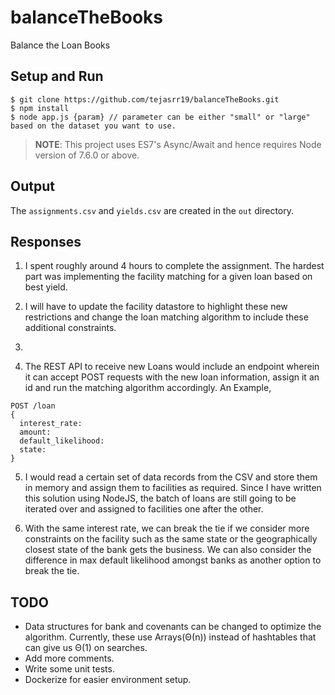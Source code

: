 # balanceTheBooks
Balance the Loan Books

## Setup and Run

```
$ git clone https://github.com/tejasrr19/balanceTheBooks.git
$ npm install
$ node app.js {param} // parameter can be either "small" or "large" based on the dataset you want to use.
```

> <b>NOTE</b>: This project uses ES7's Async/Await and hence requires Node version of 7.6.0 or above.

## Output

The `assignments.csv` and `yields.csv` are created in the `out` directory.

## Responses

1. I spent roughly around 4 hours to complete the assignment. The hardest part was implementing the facility matching for a given loan based on best yield.

2. I will have to update the facility datastore to highlight these new restrictions and change the loan matching algorithm to include these additional constraints.

3. 

4. The REST API to receive new Loans would include an endpoint wherein it can accept POST requests with the new loan information, assign it an id and run the matching algorithm accordingly. An Example,

```
POST /loan
{
  interest_rate: 
  amount:
  default_likelihood:
  state:
}
```

5. I would read a certain set of data records from the CSV and store them in memory and assign them to facilities as required. Since I have written this solution using NodeJS, the batch of loans are still going to be iterated over and assigned to facilities one after the other.

6. With the same interest rate, we can break the tie if we consider more constraints on the facility such as the same state or the geographically closest state of the bank gets the business. We can also consider the difference in max default likelihood amongst banks as another option to break the tie.

## TODO

* Data structures for bank and covenants can be changed to optimize the algorithm. Currently, these use Arrays(Θ(n)) instead of hashtables that can give us Θ(1) on searches.
* Add more comments.
* Write some unit tests.
* Dockerize for easier environment setup.
